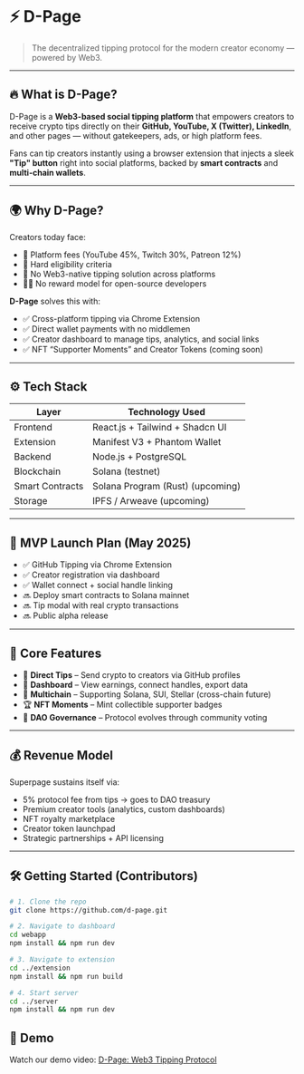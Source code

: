 # ⚡ D-Page

> The decentralized tipping protocol for the modern creator economy — powered by Web3.

---

## 🔥 What is D-Page?

D-Page is a **Web3-based social tipping platform** that empowers creators to receive crypto tips directly on their **GitHub, YouTube, X (Twitter), LinkedIn**, and other pages — without gatekeepers, ads, or high platform fees.

Fans can tip creators instantly using a browser extension that injects a sleek **"Tip" button** right into social platforms, backed by **smart contracts** and **multi-chain wallets**.

---

## 🌍 Why D-Page?

Creators today face:

- 🚫 Platform fees (YouTube 45%, Twitch 30%, Patreon 12%)
- 🎯 Hard eligibility criteria
- 💸 No Web3-native tipping solution across platforms
- 🧑‍💻 No reward model for open-source developers

**D-Page** solves this with:

- ✅ Cross-platform tipping via Chrome Extension
- ✅ Direct wallet payments with no middlemen
- ✅ Creator dashboard to manage tips, analytics, and social links
- ✅ NFT “Supporter Moments” and Creator Tokens (coming soon)

---

## ⚙️ Tech Stack

| Layer           | Technology Used                  |
| --------------- | -------------------------------- |
| Frontend        | React.js + Tailwind + Shadcn UI  |
| Extension       | Manifest V3 + Phantom Wallet     |
| Backend         | Node.js + PostgreSQL             |
| Blockchain      | Solana (testnet)                 |
| Smart Contracts | Solana Program (Rust) (upcoming) |
| Storage         | IPFS / Arweave (upcoming)        |

---

## 🚀 MVP Launch Plan (May 2025)

- ✅ GitHub Tipping via Chrome Extension
- ✅ Creator registration via dashboard
- ✅ Wallet connect + social handle linking
- 🔜 Deploy smart contracts to Solana mainnet
- 🔜 Tip modal with real crypto transactions
- 🔜 Public alpha release

---

## 🧠 Core Features

- 💸 **Direct Tips** – Send crypto to creators via GitHub profiles
- 🧾 **Dashboard** – View earnings, connect handles, export data
- 🧩 **Multichain** – Supporting Solana, SUI, Stellar (cross-chain future)
- 🏆 **NFT Moments** – Mint collectible supporter badges
- 🧠 **DAO Governance** – Protocol evolves through community voting

---

## 💰 Revenue Model

Superpage sustains itself via:

- 5% protocol fee from tips → goes to DAO treasury
- Premium creator tools (analytics, custom dashboards)
- NFT royalty marketplace
- Creator token launchpad
- Strategic partnerships + API licensing

---

## 🛠 Getting Started (Contributors)

```bash
# 1. Clone the repo
git clone https://github.com/d-page.git

# 2. Navigate to dashboard
cd webapp
npm install && npm run dev

# 3. Navigate to extension
cd ../extension
npm install && npm run build

# 4. Start server
cd ../server
npm install && npm run dev
```

## 📼 Demo

Watch our demo video: [D-Page: Web3 Tipping Protocol](https://youtu.be/KT_zJ55H8og)
